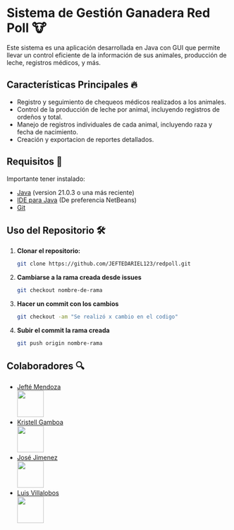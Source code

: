 # Sistema de Gestión Ganadera Red Poll 🐮

Este sistema es una aplicación desarrollada en Java con GUI que permite llevar un control eficiente de la información de sus animales, producción de leche, registros médicos, y más.

## Características Principales 🔥
  - Registro y seguimiento de chequeos médicos realizados a los animales.
  - Control de la producción de leche por animal, incluyendo registros de ordeños y total.
  - Manejo de registros individuales de cada animal, incluyendo raza y fecha de nacimiento.
  - Creación y exportacion de reportes detallados.
## Requisitos 🔑
  Importante tener instalado:

- [Java](https://adoptium.net/) (version 21.0.3 o una más reciente)
- [IDE para Java](https://netbeans.apache.org/front/main/download/) (De preferencia NetBeans)
- [Git](https://git-scm.com/)
## Uso del Repositorio 🛠️

1. **Clonar el repositorio:**
   ```bash
   git clone https://github.com/JEFTEDARIEL123/redpoll.git
   ```
2. **Cambiarse a la rama creada desde issues**
   ```bash
   git checkout nombre-de-rama
   ```
3. **Hacer un commit con los cambios**
   ```bash
   git checkout -am "Se realizó x cambio en el codigo"
   ```
5. **Subir el commit la rama creada**
   ```bash
   git push origin nombre-rama
   ```
## Colaboradores 🔍️


- [Jefté Mendoza <br> <img src="https://github.com/JEFTEDARIEL123.png" width="60px;"/>](https://github.com/JEFTEDARIEL123)
- [Kristell Gamboa <br> <img src="https://github.com/KristelGamboaM.png" width="60px;" />](https://github.com/KristelGamboaM)
- [José Jimenez <br> <img src="https://github.com/jojimenez78.png" width="60px;"/>](https://github.com/jojimenez78)
- [Luis Villalobos <br> <img src="https://github.com/LuisVillalobos.png" width="60px;"/>](https://github.com/)
